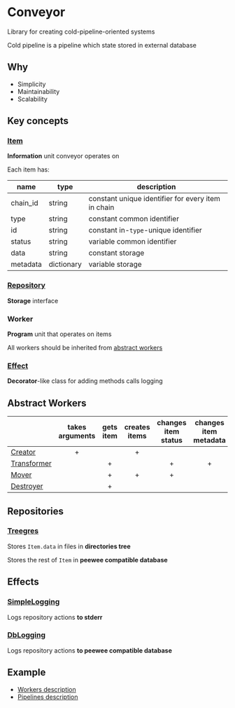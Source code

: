 # Conveyor

Library for creating cold-pipeline-oriented systems

Cold pipeline is a pipeline which state stored in external database



## Why

* Simplicity
* Maintainability
* Scalability



## Key concepts

### [Item](conveyor/core/Item.py)

**Information** unit conveyor operates on

Each item has:

| name     | type       | description                                        |
| -------- | ---------- | ---------------------------------------------------|
| chain_id | string     | constant unique identifier for every item in chain |
| type     | string     | constant common identifier                         |
| id       | string     | constant in-`type`-unique identifier               |
| status   | string     | variable common identifier                         |
| data     | string     | constant storage                                   |
| metadata | dictionary | variable storage                                   |

### [Repository](conveyor/core/Repository.py)

**Storage** interface

### Worker

**Program** unit that operates on items

All workers should be inherited from [abstract workers](#abstract-workers)

### [Effect](conveyor/core/Effect.py)

**Decorator**-like class for adding methods calls logging



## Abstract Workers

|                                                | takes arguments | gets item | creates items | changes item status | changes item metadata | deletes item |
|------------------------------------------------|:---------------:|:---------:|:-------------:|:-------------------:|:---------------------:|:------------:|
| [Creator](conveyor/core/Creator.py)            |        +        |           |       +       |                     |                       |              |
| [Transformer](conveyor/workers/Transformer.py) |                 |     +     |               |          +          |           +           |              |
| [Mover](conveyor/workers/Mover.py)             |                 |     +     |       +       |          +          |                       |              |
| [Destroyer](conveyor/workers/Destroyer.py)     |                 |     +     |               |                     |                       |       +      |



## Repositories

### [Treegres](conveyor/repositories/Treegres)

Stores `Item.data` in files in **directories tree**

Stores the rest of `Item` in **peewee compatible database**



## Effects

### [SimpleLogging](conveyor/repository_effects/SimpleLogging)

Logs repository actions **to stderr**

### [DbLogging](conveyor/repository_effects/DbLogging)

Logs repository actions **to peewee compatible database**



## Example

* [Workers description](tests/example_workers.py)
* [Pipelines description](tests/test_pipeline.py)